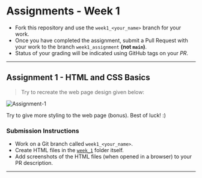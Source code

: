 # Assignments - Week 1

* Fork this repository and use the `week1_<your_name>` branch for your work.
* Once you have completed the assignment, submit a Pull Request with your work to the branch `week1_assignment` **(not `main`)**.
* Status of your grading will be indicated using GitHub tags on your _PR_.

---

## Assignment 1 - HTML and CSS Basics

> Try to recreate the web page design given below:

![Assignment-1](https://user-images.githubusercontent.com/75667393/208155483-5a40c785-749c-49da-988e-3636b8a5718c.png)

Try to give more styling to the web page (bonus). Best of luck! :)

### Submission Instructions

* Work on a Git branch called `week1_<your_name>`.
* Create HTML files in the [`week_1`](./) folder itself.
* Add screenshots of the HTML files (when opened in a browser) to your PR description.

---
